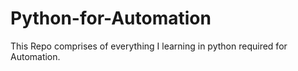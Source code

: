 # Python-for-Automation
This Repo comprises of everything I learning in python required for Automation.
